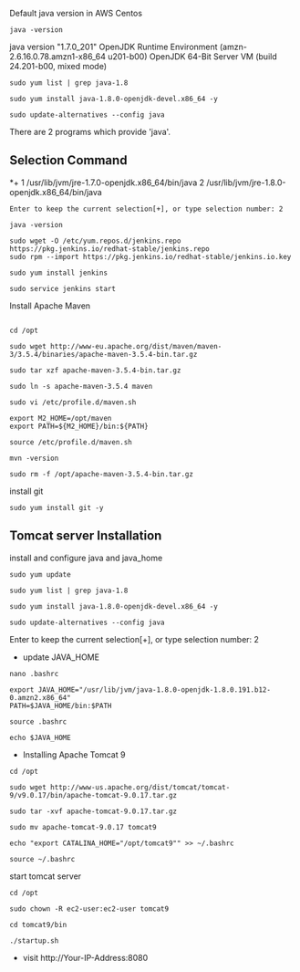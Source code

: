 Default java version in AWS Centos

```
java -version

```
java version "1.7.0_201"
OpenJDK Runtime Environment (amzn-2.6.16.0.78.amzn1-x86_64 u201-b00)
OpenJDK 64-Bit Server VM (build 24.201-b00, mixed mode)

```
sudo yum list | grep java-1.8

sudo yum install java-1.8.0-openjdk-devel.x86_64 -y

sudo update-alternatives --config java

```

There are 2 programs which provide 'java'.

  Selection    Command
-----------------------------------------------
*+ 1           /usr/lib/jvm/jre-1.7.0-openjdk.x86_64/bin/java
   2           /usr/lib/jvm/jre-1.8.0-openjdk.x86_64/bin/java


```
Enter to keep the current selection[+], or type selection number: 2

```

```
java -version

```

```
sudo wget -O /etc/yum.repos.d/jenkins.repo https://pkg.jenkins.io/redhat-stable/jenkins.repo
sudo rpm --import https://pkg.jenkins.io/redhat-stable/jenkins.io.key

sudo yum install jenkins

sudo service jenkins start

```

Install Apache Maven

```

cd /opt

sudo wget http://www-eu.apache.org/dist/maven/maven-3/3.5.4/binaries/apache-maven-3.5.4-bin.tar.gz

sudo tar xzf apache-maven-3.5.4-bin.tar.gz

sudo ln -s apache-maven-3.5.4 maven

sudo vi /etc/profile.d/maven.sh

export M2_HOME=/opt/maven
export PATH=${M2_HOME}/bin:${PATH}

source /etc/profile.d/maven.sh

mvn -version

sudo rm -f /opt/apache-maven-3.5.4-bin.tar.gz

```
install git

```
sudo yum install git -y
```

## Tomcat server Installation

install and configure java and java_home

```
sudo yum update

sudo yum list | grep java-1.8

sudo yum install java-1.8.0-openjdk-devel.x86_64 -y

sudo update-alternatives --config java

```

Enter to keep the current selection[+], or type selection number: 2

* update JAVA_HOME

```
nano .bashrc

export JAVA_HOME="/usr/lib/jvm/java-1.8.0-openjdk-1.8.0.191.b12-0.amzn2.x86_64"
PATH=$JAVA_HOME/bin:$PATH

source .bashrc

echo $JAVA_HOME
```

* Installing Apache Tomcat 9

```
cd /opt

sudo wget http://www-us.apache.org/dist/tomcat/tomcat-9/v9.0.17/bin/apache-tomcat-9.0.17.tar.gz

sudo tar -xvf apache-tomcat-9.0.17.tar.gz

sudo mv apache-tomcat-9.0.17 tomcat9

echo "export CATALINA_HOME="/opt/tomcat9"" >> ~/.bashrc

source ~/.bashrc

```
start tomcat server

```
cd /opt

sudo chown -R ec2-user:ec2-user tomcat9

cd tomcat9/bin

./startup.sh 

```

* visit http://Your-IP-Address:8080


